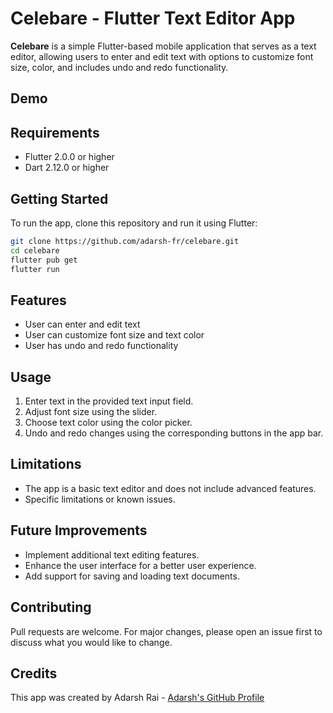 
# Celebare - Flutter Text Editor App

**Celebare** is a simple Flutter-based mobile application that serves as a text editor, allowing users to enter and edit text with options to customize font size, color, and includes undo and redo functionality.

## Demo



## Requirements

- Flutter 2.0.0 or higher
- Dart 2.12.0 or higher

## Getting Started

To run the app, clone this repository and run it using Flutter:

```bash
git clone https://github.com/adarsh-fr/celebare.git
cd celebare
flutter pub get
flutter run
```

## Features

- User can enter and edit text
- User can customize font size and text color
- User has undo and redo functionality

## Usage

1. Enter text in the provided text input field.
2. Adjust font size using the slider.
3. Choose text color using the color picker.
4. Undo and redo changes using the corresponding buttons in the app bar.

## Limitations

- The app is a basic text editor and does not include advanced features.
- Specific limitations or known issues.

## Future Improvements

- Implement additional text editing features.
- Enhance the user interface for a better user experience.
- Add support for saving and loading text documents.

## Contributing

Pull requests are welcome. For major changes, please open an issue first to discuss what you would like to change.

## Credits

This app was created by Adarsh Rai - [Adarsh's GitHub Profile](https://github.com/adarsh-fr)